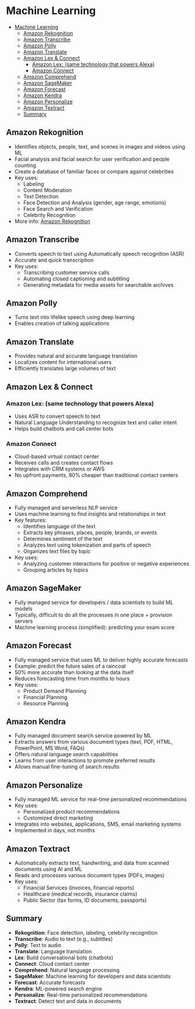 # Machine Learning

- [Machine Learning](#machine-learning)
  - [Amazon Rekognition](#amazon-rekognition)
  - [Amazon Transcribe](#amazon-transcribe)
  - [Amazon Polly](#amazon-polly)
  - [Amazon Translate](#amazon-translate)
  - [Amazon Lex \& Connect](#amazon-lex--connect)
    - [Amazon Lex: (same technology that powers Alexa)](#amazon-lex-same-technology-that-powers-alexa)
    - [Amazon Connect](#amazon-connect)
  - [Amazon Comprehend](#amazon-comprehend)
  - [Amazon SageMaker](#amazon-sagemaker)
  - [Amazon Forecast](#amazon-forecast)
  - [Amazon Kendra](#amazon-kendra)
  - [Amazon Personalize](#amazon-personalize)
  - [Amazon Textract](#amazon-textract)
  - [Summary](#summary)

## Amazon Rekognition

- Identifies objects, people, text, and scenes in images and videos using ML
- Facial analysis and facial search for user verification and people counting
- Create a database of familiar faces or compare against celebrities
- Key uses:
  - Labeling
  - Content Moderation
  - Text Detection
  - Face Detection and Analysis (gender, age range, emotions)
  - Face Search and Verification
  - Celebrity Recognition
- More info: [Amazon Rekognition](https://aws.amazon.com/rekognition/)

## Amazon Transcribe

- Converts speech to text using Automatically speech recognition (ASR)
- Accurate and quick transcription
- Key uses:
  - Transcribing customer service calls
  - Automating closed captioning and subtitling
  - Generating metadata for media assets for searchable archives

## Amazon Polly

- Turns text into lifelike speech using deep learning
- Enables creation of talking applications

## Amazon Translate

- Provides natural and accurate language translation
- Localizes content for international users
- Efficiently translates large volumes of text

## Amazon Lex & Connect

### Amazon Lex: (same technology that powers Alexa)

- Uses ASR to convert speech to text
- Natural Language Understanding to recognize text and caller intent
- Helps build chatbots and call center bots

### Amazon Connect

- Cloud-based virtual contact center
- Receives calls and creates contact flows
- Integrates with CRM systems or AWS
- No upfront payments, 80% cheaper than traditional contact centers

## Amazon Comprehend

- Fully managed and serverless NLP service
- Uses machine learning to find insights and relationships in text
- Key features:
  - Identifies language of the text
  - Extracts key phrases, places, people, brands, or events
  - Determines sentiment of the text
  - Analyzes text using tokenization and parts of speech
  - Organizes text files by topic
- Key uses:
  - Analyzing customer interactions for positive or negative experiences
  - Grouping articles by topics

## Amazon SageMaker

- Fully managed service for developers / data scientists to build ML models
- Typically, difficult to do all the processes in one place + provision servers
- Machine learning process (simplified): predicting your exam score

## Amazon Forecast

- Fully managed service that uses ML to deliver highly accurate forecasts
- Example: predict the future sales of a raincoat
- 50% more accurate than looking at the data itself
- Reduces forecasting time from months to hours
- Key uses:
  - Product Demand Planning
  - Financial Planning
  - Resource Planning

## Amazon Kendra

- Fully managed document search service powered by ML
- Extracts answers from various document types (text, PDF, HTML, PowerPoint, MS Word, FAQs)
- Offers natural language search capabilities
- Learns from user interactions to promote preferred results
- Allows manual fine-tuning of search results

## Amazon Personalize

- Fully managed ML service for real-time personalized recommendations
- Key uses:
  - Personalized product recommendations
  - Customized direct marketing
- Integrates into websites, applications, SMS, email marketing systems
- Implemented in days, not months

## Amazon Textract

- Automatically extracts text, handwriting, and data from scanned documents using AI and ML
- Reads and processes various document types (PDFs, images)
- Key uses:
  - Financial Services (invoices, financial reports)
  - Healthcare (medical records, insurance claims)
  - Public Sector (tax forms, ID documents, passports)

## Summary

- **Rekognition**: Face detection, labeling, celebrity recognition
- **Transcribe**: Audio to text (e.g., subtitles)
- **Polly**: Text to audio
- **Translate**: Language translation
- **Lex**: Build conversational bots (chatbots)
- **Connect**: Cloud contact center
- **Comprehend**: Natural language processing
- **SageMaker**: Machine learning for developers and data scientists
- **Forecast**: Accurate forecasts
- **Kendra**: ML-powered search engine
- **Personalize**: Real-time personalized recommendations
- **Textract**: Detect text and data in documents
